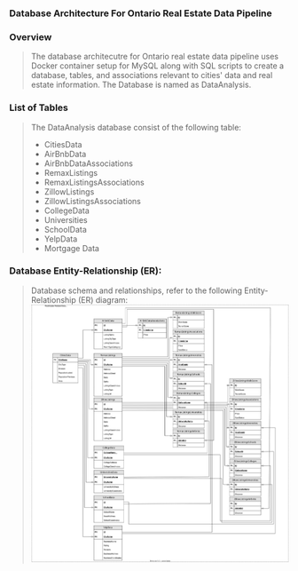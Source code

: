 ### Database Architecture For Ontario Real Estate Data Pipeline

### Overview
> The database architecutre for Ontario real estate data pipeline uses Docker container setup for MySQL along with SQL scripts to create a database, tables, and associations relevant to cities' data and real estate information.
> The Database is named as DataAnalysis.

### List of Tables
> The DataAnalysis database consist of the following table:
> + CitiesData
> + AirBnbData
> + AirBnbDataAssociations
> + RemaxListings
> + RemaxListingsAssociations
> + ZillowListings
> + ZillowListingsAssociations
> + CollegeData
> + Universities
> + SchoolData
> + YelpData
> + Mortgage Data

### Database Entity-Relationship (ER):
> Database schema and relationships, refer to the following Entity-Relationship (ER) diagram:
![Database ER-Diagram](database_erdiagram_realestate.svg)